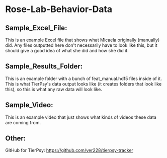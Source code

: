 # Rose-Lab-Behavior-Data

## Sample_Excel_File:
This is an example Excel file that shows what Micaela originally (manually) did. Any files outputted here don't necessarily have to look like this, but it should give a good idea of what she did and how she did it.

## Sample_Results_Folder:
This is an example folder with a bunch of feat_manual.hdf5 files inside of it. This is what TierPsy's data output looks like (it creates folders that look like this), so this is what any raw data will look like.

## Sample_Video:
This is an example video that just shows what kinds of videos these data are coming from.

## Other:
GitHub for TierPsy: https://github.com/ver228/tierpsy-tracker

